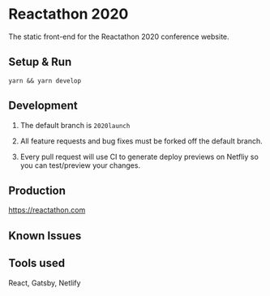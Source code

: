 # Reactathon 2020
The static front-end for the Reactathon 2020 conference website.

## Setup & Run

```
yarn && yarn develop
```

## Development

1. The default branch is `2020launch`

2. All feature requests and bug fixes must be forked off the default branch.

3. Every pull request will use CI to generate deploy previews on Netfliy so you can test/preview your changes.

## Production

https://reactathon.com

## Known Issues


## Tools used

React, Gatsby, Netlify


